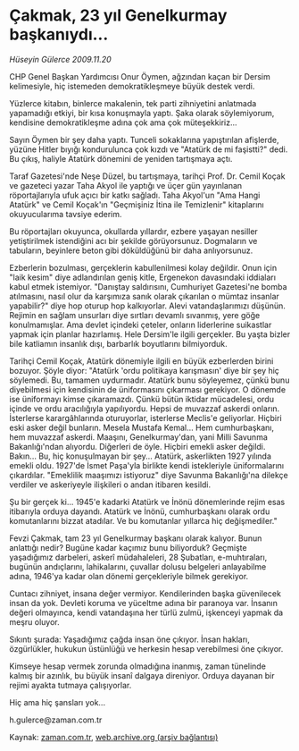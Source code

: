 # Çakmak, 23 yıl Genelkurmay başkanıydı...

*Hüseyin Gülerce 2009.11.20*

<tr><td class="metin" colspan="2" style="padding-top: 20px; padding-left: 5px; ">CHP Genel Başkan Yardımcısı Onur Öymen, ağzından kaçan bir Dersim kelimesiyle, hiç istemeden demokratikleşmeye büyük destek verdi.</td></tr><tr><td class="metin" colspan="2" style="padding-top: 20px; padding-left: 5px; "><p>Yüzlerce kitabın, binlerce makalenin, tek parti zihniyetini anlatmada yapamadığı etkiyi, bir kısa konuşmayla yaptı. Şaka olarak söylemiyorum, kendisine demokratikleşme adına çok ama çok müteşekkiriz...
<p>Sayın Öymen bir şey daha yaptı. Tunceli sokaklarına yapıştırılan afişlerde, yüzüne Hitler bıyığı kondurulunca çok kızdı ve "Atatürk de mi faşistti?" dedi. Bu çıkış, haliyle Atatürk dönemini de yeniden tartışmaya açtı.
<p>Taraf Gazetesi'nde Neşe Düzel, bu tartışmaya, tarihçi Prof. Dr. Cemil Koçak ve gazeteci yazar Taha Akyol ile yaptığı ve üçer gün yayınlanan röportajlarıyla ufuk açıcı bir katkı sağladı. Taha Akyol'un "Ama Hangi Atatürk" ve Cemil Koçak'ın "Geçmişiniz İtina ile Temizlenir" kitaplarını okuyucularıma tavsiye ederim.
<p>Bu röportajları okuyunca, okullarda yıllardır, ezbere yaşayan nesiller yetiştirilmek istendiğini acı bir şekilde görüyorsunuz. Dogmaların ve tabuların, beyinlere beton gibi döküldüğünü bir daha anlıyorsunuz.
<p>Ezberlerin bozulması, gerçeklerin kabullenilmesi kolay değildir. Onun için "laik kesim" diye adlandırılan geniş kitle, Ergenekon davasındaki iddiaları kabul etmek istemiyor. "Danıştay saldırısını, Cumhuriyet Gazetesi'ne bomba atılmasını, nasıl olur da karşımıza sanık olarak çıkarılan o mümtaz insanlar yapabilir?" diye hop oturup hop kalkıyorlar. Alevi vatandaşlarımızı düşünün. Rejimin en sağlam unsurları diye sırtları devamlı sıvanmış, yere göğe konulmamışlar. Ama devlet içindeki çeteler, onların liderlerine suikastlar yapmak için planlar hazırlamış. Hele Dersim'le ilgili gerçekler. Bu yaşta bizler bile katliamın insanlık dışı, barbarlık boyutlarını bilmiyorduk.
<p>Tarihçi Cemil Koçak, Atatürk dönemiyle ilgili en büyük ezberlerden birini bozuyor. Şöyle diyor: "Atatürk 'ordu politikaya karışmasın' diye bir şey hiç söylemedi. Bu, tamamen uydurmadır. Atatürk bunu söyleyemez, çünkü bunu diyebilmesi için kendisinin de üniformasını çıkarması gerekiyor. O dönemde ise üniformayı kimse çıkaramazdı. Çünkü bütün iktidar mücadelesi, ordu içinde ve ordu aracılığıyla yapılıyordu. Hepsi de muvazzaf askerdi onların. İsterlerse karargâhlarında oturuyorlar, isterlerse Meclis'e geliyorlar. Hiçbiri eski asker değil bunların. Mesela Mustafa Kemal... Hem cumhurbaşkanı, hem muvazzaf askerdi. Maaşını, Genelkurmay'dan, yani Milli Savunma Bakanlığı'ndan alıyordu. Diğerleri de öyle. Hiçbiri emekli asker değildi. Bakın... Bu, hiç konuşulmayan bir şey... Atatürk, askerlikten 1927 yılında emekli oldu. 1927'de İsmet Paşa'yla birlikte kendi istekleriyle üniformalarını çıkardılar. "Emeklilik maaşımızı istiyoruz" diye Savunma Bakanlığı'na dilekçe verdiler ve askeriyeyle ilişkileri o andan itibaren kesildi.
<p>Şu bir gerçek ki... 1945'e kadarki Atatürk ve İnönü dönemlerinde rejim esas itibarıyla orduya dayandı. Atatürk ve İnönü, cumhurbaşkanı olarak ordu komutanlarını bizzat atadılar. Ve bu komutanlar yıllarca hiç değişmediler."
<p>Fevzi Çakmak, tam 23 yıl Genelkurmay başkanı olarak kalıyor. Bunun anlattığı nedir? Bugüne kadar kaçımız bunu biliyorduk? Geçmişte yaşadığımız darbeleri, askerî müdahaleleri, 28 Şubatları, e-muhtıraları, bugünün andıçlarını, lahikalarını, çuvallar dolusu belgeleri anlayabilme adına, 1946'ya kadar olan dönemi gerçekleriyle bilmek gerekiyor.
<p>Cuntacı zihniyet, insana değer vermiyor. Kendilerinden başka güvenilecek insan da yok. Devleti koruma ve yüceltme adına bir paranoya var. İnsanın değeri olmayınca, kendi vatandaşına her türlü zulmü, işkenceyi yapmak da meşru oluyor.
<p>Sıkıntı şurada: Yaşadığımız çağda insan öne çıkıyor. İnsan hakları, özgürlükler, hukukun üstünlüğü ve herkesin hesap verebilmesi öne çıkıyor.
<p>Kimseye hesap vermek zorunda olmadığına inanmış, zaman tünelinde kalmış bir azınlık, bu büyük insanî dalgaya direniyor. Orduya dayanan bir rejimi ayakta tutmaya çalışıyorlar.
<p>Hiç ama hiç şansları yok... 
<p>h.gulerce@zaman.com.tr<br/></p></p></p></p></p></p></p></p></p></p></p></p></p></td></tr>

Kaynak: [zaman.com.tr](http://zaman.com.tr/yazar.do?yazino=917978), [web.archive.org (arşiv bağlantısı)](http://web.archive.org/web/20100123211546/http://www.zaman.com.tr:80/yazar.do?yazino=917978)
